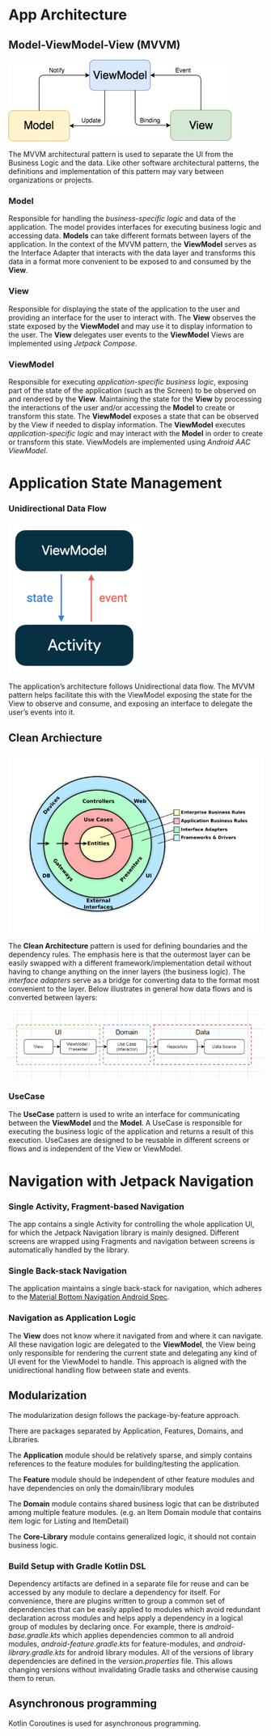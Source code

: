 # App Architecture

## Model-ViewModel-View (MVVM)

![MVVM Pattern](resources/mvvm-pattern.png)

The MVVM architectural pattern is used to separate the UI from the Business Logic and the data.
Like other software architectural patterns, the definitions and implementation of this pattern may vary between organizations or projects.

### Model
Responsible for handling the *business-specific logic* and data of the application.
The model provides interfaces for executing business logic and accessing data.
**Models** can take different formats between layers of the application. In the context of the MVVM pattern, the **ViewModel** serves as the Interface Adapter that interacts with the data layer and transforms this data in a format more convenient to be exposed to and consumed by the **View**.

### View

Responsible for displaying the state of the application to the user and providing an interface for the user to interact with.
The **View** observes the state exposed by the **ViewModel** and may use it to display information to the user.
The **View** delegates user events to the **ViewModel**
Views are implemented using *Jetpack Compose*.

### ViewModel

Responsible for executing *application-specific business logic*, exposing part of the state of the application (such as the Screen) to be observed on and rendered by the **View**.
Maintaining the state for the **View** by processing the interactions of the user and/or accessing the **Model** to create or transform this state.
The **ViewModel** exposes a state that can be observed by the View if needed to display information.
The **ViewModel** executes *application-specific logic* and may interact with the **Model** in order to create or transform this state.
ViewModels are implemented using *Android AAC ViewModel*.

# Application State Management

### Unidirectional Data Flow

<img src="resources/unidirectional-data.png" height="300">

The application’s architecture follows Unidirectional data flow.
The MVVM pattern helps facilitate this with the ViewModel exposing the state for the View to observe and consume, and exposing an interface to delegate the user’s events into it.

## Clean Archiecture

![Clean Architecture](resources/clean-architecture.png)

The **Clean Architecture** pattern is used for defining boundaries and the dependency rules.
The emphasis here is that the outermost layer can be easily swapped with a different framework/implementation detail without having to
change anything on the inner layers (the business logic).
The *interface adapters* serve as a bridge for converting data to the format most convenient to the layer. Below illustrates in general how data flows and is converted between layers:

![Clean Archiecture Data Flow](resources/clean-architecture-flow.png)


### UseCase

The **UseCase** pattern is used to write an interface for communicating between the **ViewModel** and the **Model**.
A UseCase is responsible for executing the business logic of the application and returns a result of this execution. UseCases are designed to be reusable in different screens or flows and is independent of the View or ViewModel.

# Navigation with Jetpack Navigation

### Single Activity, Fragment-based Navigation

The app contains a single Activity for controlling the whole application UI, for which the Jetpack Navigation library is mainly designed.
Different screens are wrapped using Fragments and navigation between screens is automatically handled by the library.

### Single Back-stack Navigation
The application maintains a single back-stack for navigation, which adheres to the [Material Bottom Navigation Android Spec](https://material.io/components/bottom-navigation#behavior).

### Navigation as Application Logic

The **View** does not know where it navigated from and where it can navigate. All these navigation logic are delegated to the **ViewModel**,
the View being only responsible for rendering the current state and delegating any kind of UI event for the ViewModel to handle.
This approach is aligned with the unidirectional handling flow between state and events.

## Modularization

The modularization design follows the package-by-feature approach.

There are packages separated by Application, Features, Domains, and Libraries.

The **Application** module should be relatively sparse, and simply contains references to the feature modules for building/testing the
application.

The **Feature** module should be independent of other feature modules and have dependencies on only the domain/library modules

The **Domain** module contains shared business logic that can be distributed among multiple feature modules. (e.g. an Item Domain
module that contains item logic for Listing and ItemDetail)

The **Core-Library** module contains generalized logic, it should not contain business logic.

### Build Setup with Gradle Kotlin DSL

Dependency artifacts are defined in a separate file for reuse and can be accessed by any module to declare a dependency for itself.
For convenience, there are plugins written to group a common set of dependencies that can be easily applied to modules which avoid
redundant declaration across modules and helps apply a dependency in a logical group of modules by declaring once. For example, there
is *android-base.gradle.kts* which applies dependencies common to all android modules, *android-feature.gradle.kts* for feature-modules,
and *android-library.gradle.kts* for android library modules.
All of the versions of library dependencies are defined in the *version.properties* file. This allows changing versions without invalidating
Gradle tasks and otherwise causing them to rerun.

## Asynchronous programming
Kotlin Coroutines is used for asynchronous programming. 
